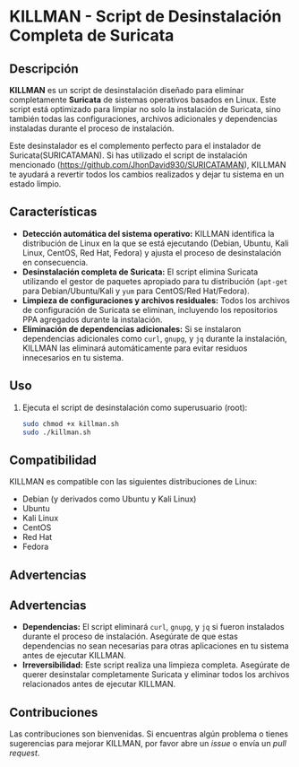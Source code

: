 # KILLMAN - Script de Desinstalación Completa de Suricata

## Descripción

**KILLMAN** es un script de desinstalación diseñado para eliminar completamente **Suricata** de sistemas operativos basados en Linux. Este script está optimizado para limpiar no solo la instalación de Suricata, sino también todas las configuraciones, archivos adicionales y dependencias instaladas durante el proceso de instalación.

Este desinstalador es el complemento perfecto para el instalador de Suricata(SURICATAMAN). Si has utilizado el script de instalación mencionado (https://github.com/JhonDavid930/SURICATAMAN), KILLMAN te ayudará a revertir todos los cambios realizados y dejar tu sistema en un estado limpio.

## Características

- **Detección automática del sistema operativo:** KILLMAN identifica la distribución de Linux en la que se está ejecutando (Debian, Ubuntu, Kali Linux, CentOS, Red Hat, Fedora) y ajusta el proceso de desinstalación en consecuencia.
- **Desinstalación completa de Suricata:** El script elimina Suricata utilizando el gestor de paquetes apropiado para tu distribución (`apt-get` para Debian/Ubuntu/Kali y `yum` para CentOS/Red Hat/Fedora).
- **Limpieza de configuraciones y archivos residuales:** Todos los archivos de configuración de Suricata se eliminan, incluyendo los repositorios PPA agregados durante la instalación.
- **Eliminación de dependencias adicionales:** Si se instalaron dependencias adicionales como `curl`, `gnupg`, y `jq` durante la instalación, KILLMAN las eliminará automáticamente para evitar residuos innecesarios en tu sistema.

## Uso

1. Ejecuta el script de desinstalación como superusuario (root):

    ```bash
    sudo chmod +x killman.sh
    sudo ./killman.sh
    ```

## Compatibilidad

KILLMAN es compatible con las siguientes distribuciones de Linux:

- Debian (y derivados como Ubuntu y Kali Linux)
- Ubuntu
- Kali Linux
- CentOS
- Red Hat
- Fedora

## Advertencias

## Advertencias

- **Dependencias:** El script eliminará `curl`, `gnupg`, y `jq` si fueron instalados durante el proceso de instalación. Asegúrate de que estas dependencias no sean necesarias para otras aplicaciones en tu sistema antes de ejecutar KILLMAN.
- **Irreversibilidad:** Este script realiza una limpieza completa. Asegúrate de querer desinstalar completamente Suricata y eliminar todos los archivos relacionados antes de ejecutar KILLMAN.

## Contribuciones

Las contribuciones son bienvenidas. Si encuentras algún problema o tienes sugerencias para mejorar KILLMAN, por favor abre un *issue* o envía un *pull request*.
